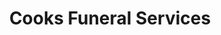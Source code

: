 ---
title: "Cooks Funeral Services"
url: /chesham/cooks-funeral-services/
shop: funeral directors
---